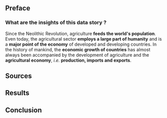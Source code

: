 ## Preface <a name="preface"></a>

### What are the insights of this data story ?

Since the Neolithic Revolution, agriculture **feeds the world's population**. Even today, the agricultural sector **employs a large part of humanity** and is a **major point of the economy** of developed and developing countries. In the history of mankind, the **economic growth of countries** has almost always been accompanied by the development of agriculture and the **agricultural economy**, *i.e.* **production, imports and exports**.

<div w3-include-html="plots/wordcloud2.html"></div>


## Sources <a name="sources"></a>

## Results <a name="results"></a>

## Conclusion <a name="conclusion"></a>



<div w3-include-html="plots/wordcloud1.html"></div>

<div w3-include-html="plots/map2.html"></div>

<div w3-include-html="plots/map1.html"></div> 
